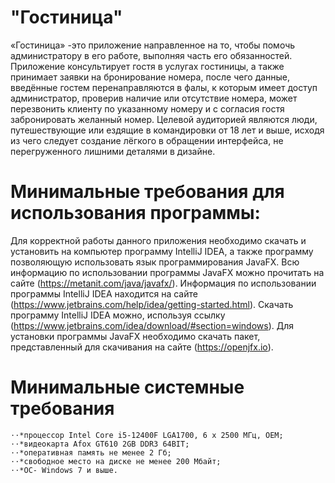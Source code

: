 # "Гостиница"

«Гостиница» -это приложение направленное на то, чтобы помочь администратору в его работе, выполняя часть его обязанностей. Приложение консультирует гостя в услугах гостиницы, а также принимает заявки на бронирование номера, после чего данные, введённые гостем перенаправляются в фалы, к которым имеет доступ администратор, проверив наличие или отсутствие номера, может перезвонить клиенту по указанному номеру и с согласия гостя забронировать желанный номер.
Целевой аудиторией являются люди, путешествующие или ездящие в командировки от 18 лет и выше, исходя из чего следует создание лёгкого в обращении интерфейса, не перегруженного лишними деталями в дизайне.
# Минимальные требования для использования программы:

Для корректной работы данного приложения необходимо скачать и установить на компьютер программу IntelliJ IDEA, а также программу позволяющую использовать язык программирования JavaFX. Всю информацию по использовании программы JavaFX можно прочитать на сайте (https://metanit.com/java/javafx/). Информация по использовании программы IntelliJ IDEA находится на сайте (https://www.jetbrains.com/help/idea/getting-started.html). Скачать программу IntelliJ IDEA можно, используя ссылку (https://www.jetbrains.com/idea/download/#section=windows). Для установки программы JavaFX необходимо скачать пакет, представленный для скачивания на сайте (https://openjfx.io).

# Минимальные системные требования

	⋅⋅*процессор Intel Core i5-12400F LGA1700, 6 x 2500 МГц, OEM;
	⋅⋅*видеокарта Afox GT610 2GB DDR3 64BIT;
	⋅⋅*оперативная память не менее 2 Гб;
	⋅⋅*свободное место на диске не менее 200 Мбайт;
	⋅⋅*ОС- Windows 7 и выше.
